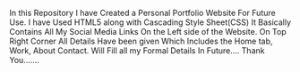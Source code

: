 In this Repository I have Created a Personal Portfolio Website For Future Use. 
I have Used HTML5 along with Cascading Style Sheet(CSS) 
It Basically Contains All My Social Media Links On the Left side of the Website. 
On Top Right Corner All Details Have been given Which Includes the Home tab, Work, About Contact. 
Will Fill all my Formal Details In Future.... 
Thank You.......
